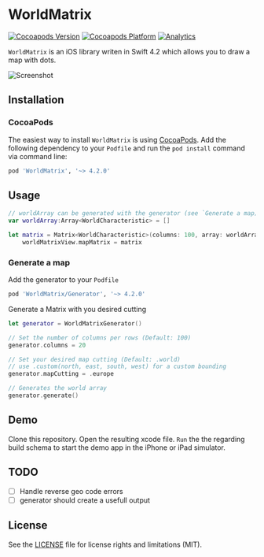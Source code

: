 # WorldMatrix

[![Cocoapods Version](https://img.shields.io/cocoapods/v/WorldMatrix.svg)](https://github.com/KiloKilo/WorldMatrix)
[![Cocoapods Platform](https://img.shields.io/cocoapods/p/WorldMatrix.svg)](https://github.com/KiloKilo/WorldMatrix)
[![Analytics](https://ga-beacon.appspot.com/UA-63588420-2/WorldMatrix)](https://github.com/KiloKilo/WorldMatrix)

`WorldMatrix` is an iOS library writen in Swift 4.2 which allows you to draw a map with dots.

![Screenshot](https://raw.github.com/KiloKilo/WorldMatrix/master/screenshot.png)

## Installation
### CocoaPods
The easiest way to install `WorldMatrix` is using [CocoaPods](http://cocoapods.org/). Add the following dependency to your `Podfile` and run the `pod install` command via command line:

```bash
pod 'WorldMatrix', '~> 4.2.0'
```

## Usage


```swift
// worldArray can be generated with the generator (see `Generate a map)
var worldArray:Array<WorldCharacteristic> = []

let matrix = Matrix<WorldCharacteristic>(columns: 100, array: worldArray)
    worldMatrixView.mapMatrix = matrix

```

### Generate a map
Add the generator to your `Podfile`

```bash
pod 'WorldMatrix/Generator', '~> 4.2.0'
```

Generate a Matrix with you desired cutting

```swift
let generator = WorldMatrixGenerator()

// Set the number of columns per rows (Default: 100)
generator.columns = 20

// Set your desired map cutting (Default: .world)
// use .custom(north, east, south, west) for a custom bounding
generator.mapCutting = .europe

// Generates the world array
generator.generate()
```

## Demo
Clone this repository. Open the resulting xcode file. `Run` the the regarding build schema to start the demo app in the iPhone or iPad simulator.

## TODO
 - [ ] Handle reverse geo code errors
 - [ ] generator should create a usefull output

## License

See the [LICENSE](LICENSE.md) file for license rights and limitations (MIT).
